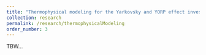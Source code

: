 ```yaml
---
title: "Thermophysical modeling for the Yarkovsky and YORP effect investigations"
collection: research
permalink: /research/thermophysicalModeling
order_number: 3
---
```

TBW...
